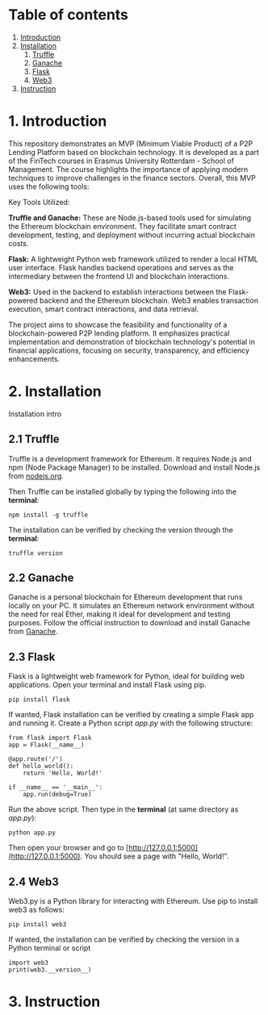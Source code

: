# Table of contents
1. [Introduction](#introduction)
2. [Installation](#installation)
    1. [Truffle](#truffle)
    2. [Ganache](#ganache)
    3. [Flask](#flask)
    4. [Web3](#web3)
3. [Instruction](#instruction)

# 1. Introduction <a name="introduction"></a>
This repository demonstrates an MVP (Minimum Viable Product) of a P2P Lending Platform based on blockchain technology. It is developed as a part of the FinTech courses in Erasmus University Rotterdam - School of Management. The course highlights the importance of applying modern techniques to improve challenges in the finance sectors. Overall, this MVP uses the following tools: 

Key Tools Utilized:

**Truffle and Ganache:** These are Node.js-based tools used for simulating the Ethereum blockchain environment. They facilitate smart contract development, testing, and deployment without incurring actual blockchain costs.

**Flask:** A lightweight Python web framework utilized to render a local HTML user interface. Flask handles backend operations and serves as the intermediary between the frontend UI and blockchain interactions.

**Web3:** Used in the backend to establish interactions between the Flask-powered backend and the Ethereum blockchain. Web3 enables transaction execution, smart contract interactions, and data retrieval.

The project aims to showcase the feasibility and functionality of a blockchain-powered P2P lending platform. It emphasizes practical implementation and demonstration of blockchain technology's potential in financial applications, focusing on security, transparency, and efficiency enhancements.

# 2. Installation <a name="installation"></a>
Installation intro

## 2.1 Truffle <a name="truffle"></a>
Truffle is a development framework for Ethereum. It requires Node.js and npm (Node Package Manager) to be installed. Download and install Node.js from [nodejs.org](https://nodejs.org/).

Then Truffle can be installed globally by typing the following into the **terminal**:
```
npm install -g truffle
```
The installation can be verified by checking the version through the **terminal**:
```
truffle version
```

## 2.2 Ganache <a name="ganache"></a>
Ganache is a personal blockchain for Ethereum development that runs locally on your PC. It simulates an Ethereum network environment without the need for real Ether, making it ideal for development and testing purposes. Follow the official instruction to download and install Ganache from [Ganache](https://archive.trufflesuite.com/ganache/).

## 2.3 Flask <a name="flask"></a>
Flask is a lightweight web framework for Python, ideal for building web applications. Open your terminal and install Flask using pip.
```
pip install flask
```
If wanted, Flask installation can be verified by creating a simple Flask app and running it.
Create a Python script *app.py* with the following structure:
```
from flask import Flask
app = Flask(__name__)

@app.route('/')
def hello_world():
    return 'Hello, World!'

if __name__ == '__main__':
    app.run(debug=True)
```
Run the above script. Then type in the **terminal** (at same directory as *app.py*):
```
python app.py
```
Then open your browser and go to [http://127.0.0.1:5000](http://127.0.0.1:5000). You should see a page with "Hello, World!".

## 2.4 Web3 <a name="web3"></a>
Web3.py is a Python library for interacting with Ethereum. Use pip to install web3 as follows:
```
pip install web3
```
If wanted, the installation can be verified by checking the version in a Python terminal or script
```
import web3
print(web3.__version__)
```
# 3. Instruction <a name="instruction"></a>
